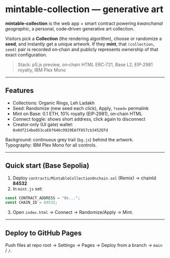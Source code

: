 # mintable-collection — generative art

**mintable-collection** is the web app + smart contract powering *kwanchanal geographic*, a personal, code‑driven generative art collection.

Visitors pick a **Collection** (the rendering algorithm), choose or randomize a **seed**, and instantly get a unique artwork. If they **mint**, that `(collection, seed)` pair is recorded on‑chain and publicly represents ownership of that exact configuration.

> Stack: p5.js preview, on‑chain HTML ERC‑721, Base L2, EIP‑2981 royalty, IBM Plex Mono

---

## Features
- Collections: Organic Rings, Leh Ladakh
- Seed: Randomize (new seed each click), Apply, `?seed=` permalink
- Mint on Base: 0.1 ETH, 10% royalty (EIP‑2981), on‑chain HTML
- Connect toggle: shows short address, click again to disconnect
- Creator‑only (UI gate) wallet: `0x0df214be853caE6f646c9929EAfF857cb3452EFd`

Background: continuous grey trail (`bg.js`) behind the artwork.  
Typography: IBM Plex Mono for all controls.

---

## Quick start (Base Sepolia)
1) Deploy `contracts/MintableCollectionOnchain.sol` (Remix) → chainId **84532**  
2) In `mint.js` set:
```js
const CONTRACT_ADDRESS = "0x...";
const CHAIN_ID = 84532;
```
3) Open `index.html` → Connect → Randomize/Apply → Mint.

---

## Deploy to GitHub Pages
Push files at repo root → Settings → Pages → Deploy from a branch → `main` / `/`.
